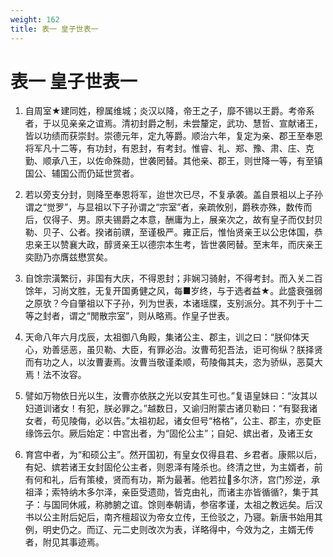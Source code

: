 ```yaml
---
weight: 162
title: 表一 皇子世表一
---
```


# 表一 皇子世表一

1. <span id="表一_皇子世表一-1"></span>
自周室★建同姓，穆属维城；炎汉以降，帝王之子，靡不锡以王爵。考帝系者，于以见亲亲之谊焉。清初封爵之制，未尝釐定，武功、慧哲、宣献诸王，皆以功绩而获崇封。崇德元年，定九等爵。顺治六年，复定为亲、郡王至奉恩将军凡十二等，有功封，有恩封，有考封。惟睿、礼、郑、豫、肃、庄、克勤、顺承八王，以佐命殊勋，世袭罔替。其他亲、郡王，则世降一等，有至镇国公、辅国公而仍延世赏者。

2. <span id="表一_皇子世表一-2"></span>
若以旁支分封，则降至奉恩将军，迨世次已尽，不复承袭。盖自景祖以上子孙谓之“觉罗”，与显祖以下子孙谓之“宗室”者，亲疏攸别，爵秩亦殊，数传而后，仅得子、男。原夫锡爵之本意，酬庸为上，展亲次之，故有皇子而仅封贝勒、贝子、公者。揆诸前禩，至谨极严。雍正后，惟怡贤亲王以公忠体国，恭忠亲王以赞襄大政，醇贤亲王以德宗本生考，皆世袭罔替。至末年，而庆亲王奕劻乃亦膺兹懋赏矣。

3. <span id="表一_皇子世表一-3"></span>
自馀宗潢繁衍，非国有大庆，不得恩封；非娴习骑射，不得考封。而入关二百馀年，习尚文胜，无复开国勇健之风，每■岁终，与于选者益★。此盛衰强弱之原欤？今自肇祖以下子孙，列为世表，本诸瑶牒，支别派分。其不列于十二等之封者，谓之“閒散宗室”，则从略焉。作皇子世表。

4. <span id="表一_皇子世表一-4"></span>
天命八年六月戊辰，太祖御八角殿，集诸公主、郡主，训之曰：“朕仰体天心，劝善惩恶，虽贝勒、大臣，有罪必治。汝曹苟犯吾法，讵可徇纵？朕择贤而有功之人，以汝曹妻焉。汝曹当敬谨柔顺，苟陵侮其夫，恣为骄纵，恶莫大焉！法不汝容。

5. <span id="表一_皇子世表一-5"></span>
譬如万物依日光以生，汝曹亦依朕之光以安其生可也。”复语皇妹曰：“汝其以妇道训诸女！有犯，朕必罪之。”越数日，又谕归附蒙古诸贝勒曰：“有娶我诸女者，苟见陵侮，必以告。”太祖初起，诸女但号“格格”，公主、郡主，亦史臣缘饰云尔。厥后始定：中宫出者，为“固伦公主”；自妃、嫔出者，及诸王女

6. <span id="表一_皇子世表一-6"></span>
育宫中者，为“和硕公主”。然开国初，有皇女仅得县君、乡君者。康熙以后，有妃、嫔若诸王女封固伦公主者，则恩泽有隆杀也。终清之世，为主婿者，前有何和礼，后有策棱，贤而有功，斯为最著。他若拉多尔济，宫门殄逆，承祖泽；索特纳木多尔泽，亲臣受遗勋，皆克由礼，而诸主亦皆循循?，集于其子：与国同休戚，称肺腑之谊。馀则奉朝请，参宿孝谨，太祖之教远矣。后汉书以公主附后妃后，南齐檀超议为帝女立传，王俭驳之，乃寝。新唐书始用其例，明史仍之。而辽、元二史则改次为表，详略得中，今效为之，主婿无传者，附见其事迹焉。
